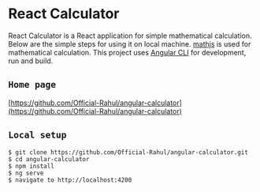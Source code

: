 # React Calculator

React Calculator is a React application for simple mathematical calculation.
Below are the simple steps for using it on local machine.
[mathjs](https://mathjs.org/) is used for mathematical calculation.
This project uses [Angular CLI](https://github.com/angular/angular-cli) for development, run and build.

## `Home page`

[https://github.com/Official-Rahul/angular-calculator](https://github.com/Official-Rahul/angular-calculator)


## `Local setup`

```
$ git clone https://github.com/Official-Rahul/angular-calculator.git
$ cd angular-calculator
$ npm install
$ ng serve
$ navigate to http://localhost:4200
```
